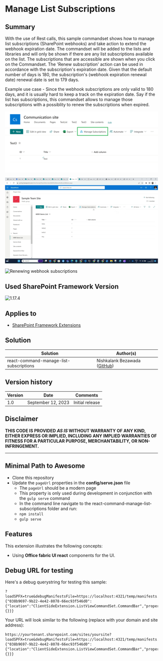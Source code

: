 # Manage List Subscriptions

## Summary
With the use of Rest calls, this sample commandset shows how to manage list subscriptions (SharePoint webhooks) and take action to extend the webhook expiration date. The commandset will be added to the lists and libraries and will only be shown if there are any list subscriptions available on the list. The subscriptions that are accessible are shown when you click on the Commandset. The 'Renew subscription' action can be used in accordance with the subscription's expiration date. Given that the default number of days is 180, the subscription's (webhook expiration renewal date) renewal date is set to 179 days. 

Example use case - Since the webhook subscriptions are only valid to 180 days, and it is usually hard to keep a track on the expiration date. Say if the list has subscriptions, this commandset allows to manage those subscriptions with a possiblity to renew the subscriptions when expired. 

![Manage Subscriptions](./assets/ManageSubscription.png)

![Subscription Panel](./assets/SubscriptionPanel.gif)

![Renewing webhook subscriptions](./assets/RenewSubscription.png)

## Used SharePoint Framework Version 
![1.17.4](https://img.shields.io/badge/version-1.17.4-green.svg)

## Applies to

* [SharePoint Framework Extensions](https://dev.office.com/sharepoint/docs/spfx/extensions/overview-extensions)

## Solution

Solution|Author(s)
--------|---------
react-command-manage-list-subscriptions | Nishkalank Bezawada ([GitHub](https://github.com/NishkalankBezawada))

## Version history

Version|Date|Comments
-------|----|--------
1.0|September 12, 2023|Initial release

## Disclaimer
**THIS CODE IS PROVIDED *AS IS* WITHOUT WARRANTY OF ANY KIND, EITHER EXPRESS OR IMPLIED, INCLUDING ANY IMPLIED WARRANTIES OF FITNESS FOR A PARTICULAR PURPOSE, MERCHANTABILITY, OR NON-INFRINGEMENT.**

---

## Minimal Path to Awesome

- Clone this repository
- Update the `pageUrl` properties in the **config/serve.json** file
  - The `pageUrl` should be a modern page
  - This property is only used during development in conjunction with the `gulp serve` command
  - In the command line navigate to the react-command-manage-list-subscriptions folder and run:
  - `npm install`
  - `gulp serve`

## Features

This extension illustrates the following concepts:

- Using **Office fabric UI react** components for the UI. 


## Debug URL for testing
Here's a debug querystring for testing this sample:

```
?loadSPFX=true&debugManifestsFile=https://localhost:4321/temp/manifests.js&loadSPFX=true&customActions={"038b9697-9b22-4e42-8078-66ec93f546d0":{"location":"ClientSideExtension.ListViewCommandSet.CommandBar","properties":{}}}
```

Your URL will look similar to the following (replace with your domain and site address):
```
https://yourtenant.sharepoint.com/sites/yoursite?loadSPFX=true&debugManifestsFile=https://localhost:4321/temp/manifests.js&loadSPFX=true&customActions={"038b9697-9b22-4e42-8078-66ec93f546d0":{"location":"ClientSideExtension.ListViewCommandSet.CommandBar","properties":{}}}
```